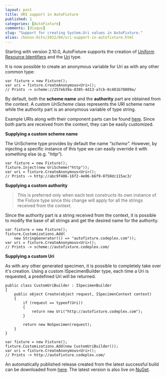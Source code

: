 ```yaml
---
layout: post
title: URI support in AutoFixture
published: 1
categories: [AutoFixture]
comments: [disqus]
slug: "Support for creating System.Uri values in AutoFixture."
alias: /bonus-bits/2012/04/uri-support-in-autofixture.html
---
```

<p>Starting with version 2.10.0, AutoFixture supports the creation of <a href="http://en.wikipedia.org/wiki/Uniform_resource_identifier" target="_blank" title="In computing, a uniform resource identifier (URI) is a string of characters used to identify a name or a resource. Such identification enables interaction with representations of the resource over a network (typically the World Wide Web) using specific protocols. Schemes specifying a concrete syntax and associated protocols define each URI.">Uniform Resource Identifiers</a>&#0160;and the <a href="http://msdn.microsoft.com/en-us/library/system.uri(v=vs.90).aspx" target="_blank" title="Provides an object representation of a uniform resource identifier (URI) and easy access to the parts of the URI.">Uri</a>&#0160;type.</p>
<p>It is now possible to create an anonymous variable for Uri as with any other common type:</p>

```
var fixture = new Fixture();
var uri = fixture.CreateAnonymous<Uri>();
// Prints -> scheme://257eb39a-8305-4d13-a7cb-0c481b78809a/
```

<p>By default, both the <strong>scheme name</strong>&#0160;and the <strong>authority</strong>&#0160;part are obtained from the context. A custom&#0160;<em>UriScheme</em> class represents the URI scheme name while the authority&#0160;part is an anonymous variable of type string.</p>
<p>Example URIs along with their component parts can be found&#0160;<a href="http://en.wikipedia.org/wiki/URI_scheme#Examples" target="_blank">here</a>.&#0160;Since both parts are received from the context, they can be easily customized.</p>

**Supplying a custom scheme name**

<p>The UriScheme type provides by default the name <em>&quot;scheme&quot;.</em>&#0160;However, by injecting a specific instance of this type we can easily override it with something else (e.g. &quot;<em>http&quot;</em>).</p>

```
var fixture = new Fixture();
fixture.Inject(new UriScheme("http"));
var uri = fixture.CreateAnonymous<Uri>(); 
// Prints -> http://abc9f406-16f2-4e06-b6f9-0750dc115ac3/
```
    
**Supplying a custom authority**

<blockquote>
<p>This is preferred only when each test constructs its own instance of the Fixture type since this change will apply for all the strings received from the context.</p>
</blockquote>
<p>Since the authority part is a string received from the context, it is possible to modify the base of all strings and get the desired name for the authority.</p>

```
var fixture = new Fixture();
fixture.Customizations.Add(
    new StringGenerator(() => "autofixture.codeplex.com"));
var uri = fixture.CreateAnonymous<Uri>(); 
// Prints -> scheme://autofixture.codeplex.com/
```

**Supplying a custom Uri**

<p>As with any other generated specimen, it is possible to completely take over it&#39;s creation. Using a custom&#0160;ISpecimenBuilder type, each time a Uri is requested, a predefined Uri will be returned.</p>

```
public class CustomUriBuilder : ISpecimenBuilder
{
    public object Create(object request, ISpecimenContext context)
    {
        if (request == typeof(Uri))
        {
            return new Uri("http://autofixture.codeplex.com");
        }

        return new NoSpecimen(request);
    }
}

var fixture = new Fixture();
fixture.Customizations.Add(new CustomUriBuilder());
var uri = fixture.CreateAnonymous<Uri>(); 
// Prints -> http://autofixture.codeplex.com/
```

<p>An automatically published release created from the latest successful build can be downloaded from&#0160;<a href="http://autofixture.codeplex.com/releases/view/85801" target="_blank" title="AutoFixture - Downloads">here</a>.&#0160;The latest version is also live on&#0160;<a href="http://nuget.org/List/Packages/AutoFixture" target="_blank" title="AutoFixture - Package">NuGet</a>.</p>

